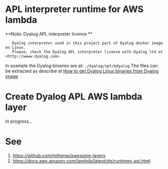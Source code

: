 # APL interpreter runtime for AWS lambda

**Note: Dyalog APL interpreter licence **
```
   Dyalog interpreter used in this project part of Dyalog docker image on Linux. 
   Please, check the Dyalog APL interpreter licence with Dyalog ltd at <http://wwww.dyalog.com>
```

In example the Dyalog binaries are at: ```./dyalog/opt/mdyalog```
The files can be extracted as describe at [How to get Dyalog Linux binaries from Dyalog image](./GetDyalog.md)

# Create Dyalog APL AWS lambda layer
In progress...

# See
1. <https://github.com/mthenw/awesome-layers>
2. <https://docs.aws.amazon.com/lambda/latest/dg/runtimes-api.html>

